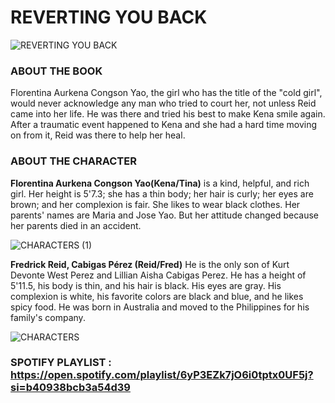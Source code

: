 # REVERTING YOU BACK 

![REVERTING YOU BACK](https://github.com/hannahzkie/hannahzkie/assets/69773935/1c501a37-423a-4124-a857-9cedc63aff6d)

### ABOUT THE BOOK 

Florentina Aurkena Congson Yao, the girl who has the title of the "cold girl", would never acknowledge any man who tried to court her, not unless Reid came into her life. He was there and tried his best to make Kena smile again. After a traumatic event happened to Kena and she had a hard time moving on from it, Reid was there to help her heal.

### ABOUT THE CHARACTER
  **Florentina Aurkena Congson Yao(Kena/Tina)**
         is a kind, helpful, and rich girl. Her height is 5'7.3; she has a thin body; her hair is curly; her eyes are brown; and her complexion is fair. She likes to wear black clothes. Her parents' names are Maria and Jose Yao. But her attitude changed because her parents died in an accident.

![CHARACTERS (1)](https://github.com/hannahzkie/hannahzkie/assets/69773935/165fb952-b70e-48bf-8990-c36b43b5c4fe)




  **Fredrick Reid, Cabigas Pérez (Reid/Fred)**
        He is the only son of Kurt Devonte West Perez and Lillian Aisha Cabigas Perez. He has a height of 5'11.5, his body is thin, and his hair is black. His eyes are gray. His complexion is white, his favorite colors are black and blue, and he likes spicy food. He was born in Australia and moved to the Philippines for his family's company.
        
![CHARACTERS](https://github.com/hannahzkie/hannahzkie/assets/69773935/b005cb27-d2b3-48f7-9a20-8bfc230bde29)



### SPOTIFY PLAYLIST : https://open.spotify.com/playlist/6yP3EZk7jO6i0tptx0UF5j?si=b40938bcb3a54d39
         
